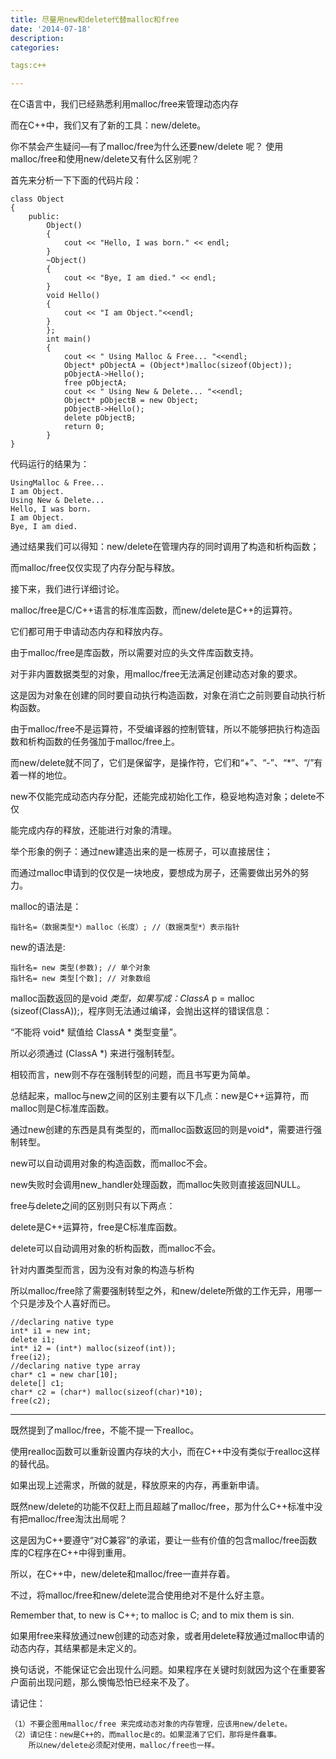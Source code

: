 ```yaml
---
title: 尽量用new和delete代替malloc和free
date: '2014-07-18'
description:
categories:

tags:c++

---
```


在C语言中，我们已经熟悉利用malloc/free来管理动态内存

>

而在C++中，我们又有了新的工具：new/delete。

>

你不禁会产生疑问—有了malloc/free为什么还要new/delete 呢？
使用malloc/free和使用new/delete又有什么区别呢？

>

首先来分析一下下面的代码片段：

	class Object
	{
		public:
			Object() 
			{
				cout << "Hello, I was born." << endl;
			}
			~Object()
			{
				cout << "Bye, I am died." << endl;
			}
			void Hello()
			{
				cout << "I am Object."<<endl;
			}
			};
			int main()
			{
				cout << " Using Malloc & Free... "<<endl;
				Object* pObjectA = (Object*)malloc(sizeof(Object));
				pObjectA->Hello();
				free pObjectA;
				cout << " Using New & Delete... "<<endl;
				Object* pObjectB = new Object;
				pObjectB->Hello();
				delete pObjectB;
				return 0;
			}
	}

代码运行的结果为：

	UsingMalloc & Free...
	I am Object.
	Using New & Delete...
	Hello, I was born.
	I am Object. 
	Bye, I am died.

通过结果我们可以得知：new/delete在管理内存的同时调用了构造和析构函数；

而malloc/free仅仅实现了内存分配与释放。

>

接下来，我们进行详细讨论。

malloc/free是C/C++语言的标准库函数，而new/delete是C++的运算符。

它们都可用于申请动态内存和释放内存。

由于malloc/free是库函数，所以需要对应的头文件库函数支持。

对于非内置数据类型的对象，用malloc/free无法满足创建动态对象的要求。

这是因为对象在创建的同时要自动执行构造函数，对象在消亡之前则要自动执行析构函数。

由于malloc/free不是运算符，不受编译器的控制管辖，所以不能够把执行构造函数和析构函数的任务强加于malloc/free上。

而new/delete就不同了，它们是保留字，是操作符，它们和“+”、“-”、“*”、“/”有着一样的地位。

new不仅能完成动态内存分配，还能完成初始化工作，稳妥地构造对象；delete不仅

能完成内存的释放，还能进行对象的清理。

举个形象的例子：通过new建造出来的是一栋房子，可以直接居住；

而通过malloc申请到的仅仅是一块地皮，要想成为房子，还需要做出另外的努力。

>

malloc的语法是：

	指针名=（数据类型*）malloc（长度）; //（数据类型*）表示指针

>

new的语法是:

	指针名= new 类型(参数); // 单个对象
	指针名= new 类型[个数]; // 对象数组

>

malloc函数返回的是void *类型，如果写成：ClassA* p = malloc (sizeof(ClassA));，程序则无法通过编译，会抛出这样的错误信息：

“不能将 void* 赋值给 ClassA * 类型变量”。

所以必须通过 (ClassA *) 来进行强制转型。

相较而言，new则不存在强制转型的问题，而且书写更为简单。

总结起来，malloc与new之间的区别主要有以下几点：new是C++运算符，而malloc则是C标准库函数。

通过new创建的东西是具有类型的，而malloc函数返回的则是void*，需要进行强制转型。

new可以自动调用对象的构造函数，而malloc不会。

new失败时会调用new_handler处理函数，而malloc失败则直接返回NULL。

free与delete之间的区别则只有以下两点：

delete是C++运算符，free是C标准库函数。

delete可以自动调用对象的析构函数，而malloc不会。

针对内置类型而言，因为没有对象的构造与析构

所以malloc/free除了需要强制转型之外，和new/delete所做的工作无异，用哪一个只是涉及个人喜好而已。

	//declaring native type
	int* i1 = new int;
	delete i1;
	int* i2 = (int*) malloc(sizeof(int));
	free(i2);
	//declaring native type array
	char* c1 = new char[10];
	delete[] c1;
	char* c2 = (char*) malloc(sizeof(char)*10);
	free(c2);

---

既然提到了malloc/free，不能不提一下realloc。

使用realloc函数可以重新设置内存块的大小，而在C++中没有类似于realloc这样的替代品。

如果出现上述需求，所做的就是，释放原来的内存，再重新申请。

既然new/delete的功能不仅赶上而且超越了malloc/free，那为什么C++标准中没有把malloc/free淘汰出局呢？

这是因为C++要遵守“对C兼容”的承诺，要让一些有价值的包含malloc/free函数库的C程序在C++中得到重用。

所以，在C++中，new/delete和malloc/free一直并存着。

不过，将malloc/free和new/delete混合使用绝对不是什么好主意。

Remember that, to new is C++; to malloc is C; and to mix them is sin.

如果用free来释放通过new创建的动态对象，或者用delete释放通过malloc申请的动态内存，其结果都是未定义的。

换句话说，不能保证它会出现什么问题。如果程序在关键时刻就因为这个在重要客户面前出现问题，那么懊悔恐怕已经来不及了。

请记住：

	（1）不要企图用malloc/free 来完成动态对象的内存管理，应该用new/delete。
	（2）请记住：new是C++的，而malloc是c的。如果混淆了它们，那将是件蠢事。
		所以new/delete必须配对使用，malloc/free也一样。


